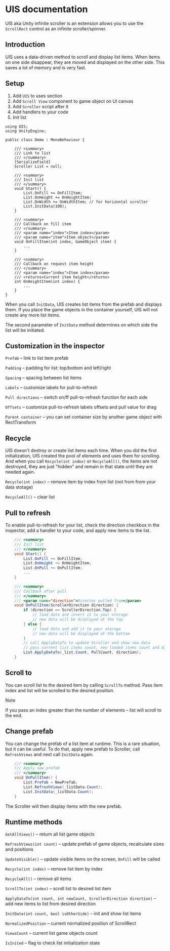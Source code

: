 # UIS documentation

UIS aka Unity infinite scroller is an extension allows you to use the `ScrollRect` control as an infinite scroller/spinner. 

## Introduction

UIS uses a data-driven method to scroll and display list items. When items on one side disappear, they are moved and displayed on the other side. This saves a lot of memory and is very fast.

## Setup

1. Add `UIS` to uses section
2. Add `Scroll View` component to game object on UI canvas
3. Add `Scroller` script after it
4. Add handlers to your code
5. Init list

```charp
using UIS;
using UnityEngine;

public class Demo : MonoBehaviour {

    /// <summary>
    /// Link to list
    /// </summary>
    [SerializeField]
    Scroller List = null;

    /// <summary>
    /// Init list
    /// </summary>
    void Start() {
        List.OnFill += OnFillItem;
        List.OnHeight += OnHeightItem;
        List.OnWidth += OnWidthItem; // for horizontal scroller
        List.InitData(100);
    }

    /// <summary>
    /// Callback on fill item
    /// </summary>
    /// <param name="index">Item index</param>
    /// <param name="item">Item object</param>
    void OnFillItem(int index, GameObject item) {
        ...
    }

    /// <summary>
    /// Callback on request item height
    /// </summary>
    /// <param name="index">Item index</param>
    /// <returns>Current item height</returns>
    int OnHeightItem(int index) {
        ...
    }
}
```

When you call `InitData`, UIS creates list items from the prefab and displays them. If you place the game objects in the container yourself, UIS will not create any more list items.

The second parameter of `InitData` method determines on which side the list will be initiated.

## Customization in the inspector

`Prefab` – link to list item prefab

`Padding` – padding for list: top/bottom and left/right

`Spacing` – spacing between list items

`Labels` – customize labels for pull-to-refresh

`Pull directions` – switch on/ff pull-to-refresh function for each side

`Offsets` – customize pull-to-refresh labels 
offsets and pull value for drag

`Parent container` – you can set container size by another game object with RectTransform

## Recycle

UIS doesn't destroy or create list items each time. When you did the first initialization, UIS created the pool of elements and uses them for scrolling. And when you call `Recycle(int index)` or `RecycleAll()`, the items are not destroyed, they are just "hidden" and remain in that state until they are needed again.

`Recycle(int index)` – remove item by index from list (not from from your data stotage)

`RecycleAll()` – clear list

## Pull to refresh

To enable pull-to-refresh for your list, check the direction checkbox in the inspector, add a handler to your code, and apply new items to the list.

```csharp
    /// <summary>
    /// Init list
    /// </summary>
    void Start() {
        List.OnFill += OnFillItem;
        List.OnHeight += OnHeightItem;
        List.OnPull += OnPullItem;
        ...
    }

    /// <summary>
    /// Callback after pull
    /// </summary>
    /// <param name="direction">Director pulled from</param>
    void OnPullItem(ScrollerDirection direction) {
        if (direction == ScrollerDirection.Top) {
            // load data and insert it to your storage
            // new data will be displayed at the top
        } else {
            // load data and add it to your storage
            // new data will be displayed at the bottom            
        }
        // call ApplyDataTo to update Scroller and show new data
        // pass current list items count, new loaded items count and direction
        List.ApplyDataTo(_list.Count, PullCount, direction);
    }
```

## Scroll to

You can scroll list to the desired item by calling `ScrollTo` method. Pass item index and list will be scrolled to the desired position.

> [!NOTE] 
> If you pass an index greater than the number of elements – list will scroll to the end.

## Change prefab

You can change the prefab of a list item at runtime. This is a rare situation, but it can be useful. To do that, apply new prefab to Scroller, call `RefreshViews` and next call `InitData` again.

```csharp
    /// <summary>
    /// Apply new prefab
    /// </summary>
    void OnPullItem() {
        List.Prefab = NewPrefab;
        List.RefreshViews(_listData.Count);
        List.InitData(_listData.Count);
    }
```

The Scroller will then display items with the new prefab.

## Runtime methods

`GetAllViews()` – return all list game objects

`RefreshViews(int count)` – update prefab of game objects, recalculate sizes and positions

`UpdateVisible()` – update visible items on the screen, `OnFill` will be called

`Recycle(int index)` – remove list item by index

`RecycleAll()` – remove all items

`ScrollTo(int index)` – scroll list to desired list item

`ApplyDataTo(int count, int newCount, ScrollerDirection direction)` – add new items to list from desired direction

`InitData(int count, bool isOtherSide)` – init and show list items

`NormalizedPosition` – current normalized position of ScrollRect

`ViewsCount` – current list game objects count

`IsInited` – flag to check list initialization state